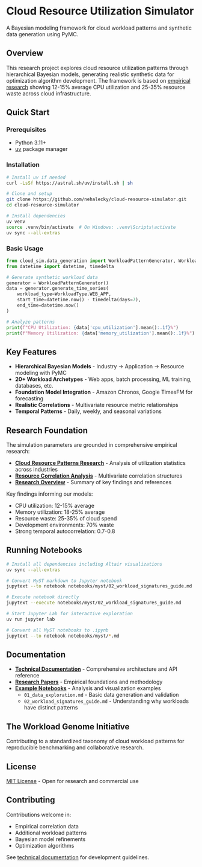 # Cloud Resource Utilization Simulator

A Bayesian modeling framework for cloud workload patterns and synthetic data generation using PyMC.

## Overview

This research project explores cloud resource utilization patterns through hierarchical Bayesian models, generating realistic synthetic data for optimization algorithm development. The framework is based on [empirical research](docs/research/) showing 12-15% average CPU utilization and 25-35% resource waste across cloud infrastructure.

## Quick Start

### Prerequisites

- Python 3.11+
- [uv](https://github.com/astral-sh/uv) package manager

### Installation

```bash
# Install uv if needed
curl -LsSf https://astral.sh/uv/install.sh | sh

# Clone and setup
git clone https://github.com/nehalecky/cloud-resource-simulator.git
cd cloud-resource-simulator

# Install dependencies
uv venv
source .venv/bin/activate  # On Windows: .venv\Scripts\activate
uv sync --all-extras
```

### Basic Usage

```python
from cloud_sim.data_generation import WorkloadPatternGenerator, WorkloadType
from datetime import datetime, timedelta

# Generate synthetic workload data
generator = WorkloadPatternGenerator()
data = generator.generate_time_series(
    workload_type=WorkloadType.WEB_APP,
    start_time=datetime.now() - timedelta(days=7),
    end_time=datetime.now()
)

# Analyze patterns
print(f"CPU Utilization: {data['cpu_utilization'].mean():.1f}%")
print(f"Memory Utilization: {data['memory_utilization'].mean():.1f}%")
```

## Key Features

- **Hierarchical Bayesian Models** - Industry → Application → Resource modeling with PyMC
- **20+ Workload Archetypes** - Web apps, batch processing, ML training, databases, etc.
- **Foundation Model Integration** - Amazon Chronos, Google TimesFM for forecasting
- **Realistic Correlations** - Multivariate resource metric relationships
- **Temporal Patterns** - Daily, weekly, and seasonal variations

## Research Foundation

The simulation parameters are grounded in comprehensive empirical research:

- **[Cloud Resource Patterns Research](docs/research/cloud-resource-patterns-research.md)** - Analysis of utilization statistics across industries
- **[Resource Correlation Analysis](docs/research/cloud-resource-correlations-report.md)** - Multivariate correlation structures
- **[Research Overview](docs/research/)** - Summary of key findings and references

Key findings informing our models:
- CPU utilization: 12-15% average
- Memory utilization: 18-25% average
- Resource waste: 25-35% of cloud spend
- Development environments: 70% waste
- Strong temporal autocorrelation: 0.7-0.8

## Running Notebooks

```bash
# Install all dependencies including Altair visualizations
uv sync --all-extras

# Convert MyST markdown to Jupyter notebook
jupytext --to notebook notebooks/myst/02_workload_signatures_guide.md

# Execute notebook directly
jupytext --execute notebooks/myst/02_workload_signatures_guide.md

# Start Jupyter Lab for interactive exploration
uv run jupyter lab

# Convert all MyST notebooks to .ipynb
jupytext --to notebook notebooks/myst/*.md
```

## Documentation

- **[Technical Documentation](docs/index.md)** - Comprehensive architecture and API reference
- **[Research Papers](docs/research/)** - Empirical foundations and methodology
- **[Example Notebooks](notebooks/myst/)** - Analysis and visualization examples
  - `01_data_exploration.md` - Basic data generation and validation
  - `02_workload_signatures_guide.md` - Understanding why workloads have distinct patterns

## The Workload Genome Initiative

Contributing to a standardized taxonomy of cloud workload patterns for reproducible benchmarking and collaborative research.

## License

[MIT License](LICENSE) - Open for research and commercial use

## Contributing

Contributions welcome in:
- Empirical correlation data
- Additional workload patterns
- Bayesian model refinements
- Optimization algorithms

See [technical documentation](docs/index.md) for development guidelines.